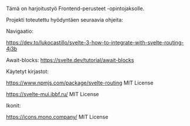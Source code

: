
Tämä on harjoitustyö Frontend-perusteet -opintojaksolle.

Projekti toteutettu hyödyntäen seuraavia ohjeita:

Navigaatio: 

https://dev.to/lukocastillo/svelte-3-how-to-integrate-with-svelte-routing-4j3b

Await-blocks:
https://svelte.dev/tutorial/await-blocks 

Käytetyt kirjastot:

https://www.npmjs.com/package/svelte-routing
MIT License

https://svelte-mui.ibbf.ru/
MIT License

Ikonit:

https://icons.mono.company/
MIT License
